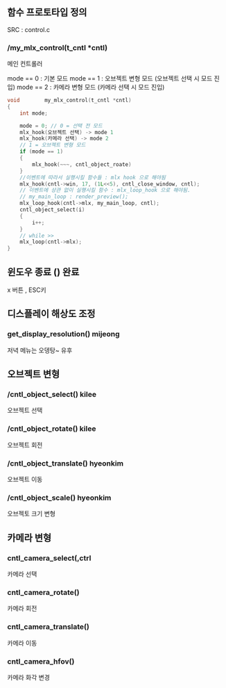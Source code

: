 ## 함수 프로토타입 정의

SRC : control.c

### /my_mlx_control(t_cntl *cntl)
메인 컨트롤러

mode == 0 : 기본 모드
mode == 1 : 오브젝트 변형 모드 (오브젝트 선택 시 모드 진입)
mode == 2 : 카메라 변형 모드 (카메라 선택 시 모드 진입)


```c
void		my_mlx_control(t_cntl *cntl)
{
	int	mode;

	mode = 0; // 0 = 선택 전 모드
	mlx_hook(오브젝트 선택) -> mode 1
	mlx_hook(카메라 선택) -> mode 2
	// 1 = 오브젝트 변형 모드
	if (mode == 1)
	{
		mlx_hook(~~~, cntl_object_roate)
	}
	//이벤트에 따라서 실행시킬 함수들 : mlx hook 으로 해야됨
	mlx_hook(cntl->win, 17, (1L<<5), cntl_close_window, cntl);
	// 이벤트에 상관 없이 실행시킬 함수 : mlx_loop_hook 으로 해야됨.
	// my_main_loop : render_preview();
	mlx_loop_hook(cntl->mlx, my_main_loop, cntl);
	cntl_object_select(i)
	{
		i++;
	}
	// while >>
	mlx_loop(cntl->mlx);
}
```
## 윈도우 종료 () 완료
x 버튼 , ESC키

## 디스플레이 해상도 조정
### get_display_resolution() mijeong
저녁 메뉴는 오뎅탕~ 유후

## 오브젝트 변형
### /cntl_object_select() kilee
오브젝트 선택

### /cntl_object_rotate() kilee
오브젝트 회전

### /cntl_object_translate() hyeonkim
오브젝트 이동

### /cntl_object_scale() hyeonkim
오브젝토 크기 변형


## 카메라 변형
### cntl_camera_select(,ctrl
카메라 선택
### cntl_camera_rotate()
카메라 회전
### cntl_camera_translate()
카메라 이동
### cntl_camera_hfov()
카메라 화각 변경


